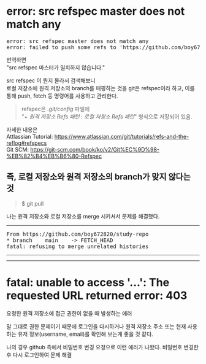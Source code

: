 # error: src refspec master does not match any

<pre>
error: src refspec master does not match any   
error: failed to push some refs to 'https://github.com/boy672820/study-repo'
</pre>

번역하면   
"src refspec 마스터가 일치하지 않습니다."

src refspec 이 뭔지 몰라서 검색해보니   
로컬 저장소에 원격 저장소의 branch를 매핑하는 것을 git은 refspec이라 하고,
이를 통해 push, fetch 등 명령어를 사용하고 관리한다.

> refspec은 _.git/config_ 파일에   
"+ _원격 저장소 Refs 패턴_ : _로컬 저장소 Refs 패턴_" 형식으로 저장되어 있음.

자세한 내용은   
Attlassian Tutorial: https://www.atlassian.com/git/tutorials/refs-and-the-reflog#refspecs   
Git SCM: https://git-scm.com/book/ko/v2/Git%EC%9D%98-%EB%82%B4%EB%B6%80-Refspec


## 즉, 로컬 저장소와 원격 저장소의 branch가 맞지 않다는 것

> $ git pull

나는 원격 저장소와 로컬 저장소를 merge 시키셔서 문제를 해결했다.

---

<pre>
From https://github.com/boy672820/study-repo
* branch    main    -> FETCH_HEAD
fatal: refusing to merge unrelated histories
</pre>

---
---

# fatal: unable to access '...': The requested URL returned error: 403

요청한 원격 저장소에 접근 권한이 없을 때 발생하는 에러

말 그대로 권한 문제이기 때문에 로그인을 다시하거나 원격 저장소 주소 또는 현재 사용하는 유저 정보(username, email)를 확인해 보는게 좋을 것 같다.

나의 경우 github 측에서 비밀번호 변경 요청으로 이런 에러가 나왔다.
비밀번호 변경한 후 다시 로그인하여 문제 해결